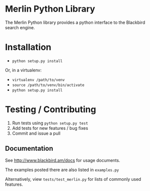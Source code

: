 # Merlin Python Library

The Merlin Python library provides a python interface to the Blackbird search engine.

# Installation

- `python setup.py install`

Or, in a virtualenv:
- `virtualenv /path/to/venv`
- `source /path/to/venv/bin/activate`
- `python setup.py install`

# Testing / Contributing

1. Run tests using `python setup.py test`
2. Add tests for new features / bug fixes
3. Commit and issue a pull

## Documentation

See http://www.blackbird.am/docs for usage documents.

The examples posted there are also listed in `examples.py`

Alternatively, view `tests/test_merlin.py` for lists of commonly used features.

